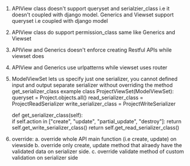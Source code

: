 1. APIView class doesn't support queryset and serialzier_class i.e it doesn't coupled with django model. Generics and Viewset support queryset i.e coupled with django model
2. APIView class do support permission_class same like Generics and Viewset
3. APIView and Generics doesn't enforce creating Restful APIs while viewset does
4. APIView and Generics use urlpatterns while viewset uses router
5. ModelViewSet lets us specify just one serializer, you cannot defined input and output separate serializer without overriding the method get_serializer_class
example
class ProjectViewSet(ModelViewSet):
    queryset = Project.objects.all() 
    read_serializer_class = ProjectReadSerializer 
    write_serializer_class = ProjectWriteSerializer

    def get_serializer_class(self):        
        if self.action in ["create", "update", "partial_update", "destroy"]:
            return self.get_write_serializer_class()
        return self.get_read_serializer_class()

6. override: 
    a. override whole API main function (i.e create, update) on viewside
    b. override only create, update method that alraedy have the validated data on serializer side.
    c. override validate method of custom validation on serializer side